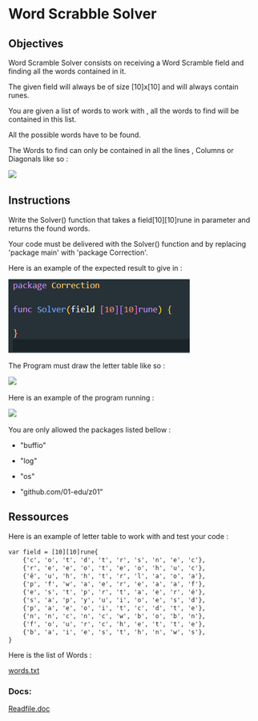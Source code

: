 # Word Scrabble Solver
## Objectives

Word Scramble Solver consists on receiving a Word Scramble field and finding all the words contained in it.

The given field will always be of size [10]x[10] and will always contain runes.

You are given a list of words to work with , all the words to find will be contained in this list.

All the possible words have to be found.


The Words to find can only be contained in all the lines , Columns or Diagonals like so :

![](SolverVector.png)



## Instructions

Write the Solver() function that takes a field[10][10]rune in parameter and returns the found words.

Your code must be delivered with the Solver() function and by replacing 'package main' with 'package Correction'.

Here is an example of the expected result to give in :

![](result.png)

The Program must draw the letter table like so :

![](ExampleTable.png)


Here is an example of the program running :

![](ExampleSolverMM.gif)

You are only allowed the packages listed bellow : 

- "buffio"

- "log"

- "os"

- "github.com/01-edu/z01"
## Ressources

Here is an example of letter table to work with and test your code : 
```
var field = [10][10]rune{
	{'c', 'o', 't', 'd', 't', 'r', 's', 'n', 'e', 'c'},
	{'r', 'e', 'e', 'o', 't', 'e', 'o', 'h', 'u', 'c'},
	{'ê', 'u', 'h', 'h', 't', 'r', 'l', 'a', 'o', 'a'},
	{'p', 'f', 'w', 'a', 'e', 'r', 'e', 'a', 'a', 'f'},
	{'e', 's', 't', 'p', 'r', 't', 'a', 'e', 'r', 'é'},
	{'s', 'a', 'p', 'y', 'u', 'i', 'o', 'e', 's', 'd'},
	{'p', 'a', 'e', 'o', 'i', 't', 'c', 'd', 't', 'e'},
	{'n', 'n', 'c', 'n', 'c', 'w', 'b', 'o', 'b', 'n'},
	{'f', 'o', 'u', 'r', 'c', 'h', 'e', 't', 't', 'e'},
	{'b', 'a', 'i', 'e', 's', 't', 'h', 'n', 'w', 's'},
}
```

Here is the list of Words :

[words.txt](https://github.com/Lyon-Ynov-Campus/YTrack/blob/master/subjects/wssolver/words.txt)

### Docs:
[Readfile.doc](https://golangdocs.com/golang-read-file-line-by-line)

